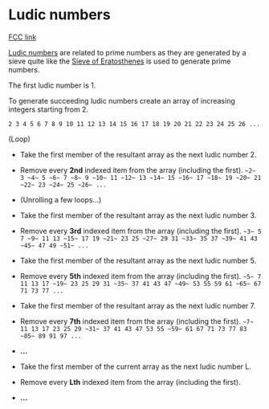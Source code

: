 # Ludic numbers

[FCC link](https://www.freecodecamp.org/learn/coding-interview-prep/rosetta-code/ludic-numbers)

[Ludic numbers](https://oeis.org/wiki/Ludic_numbers) are related to prime
numbers as they are generated by a sieve quite like the
[Sieve of Eratosthenes](https://rosettacode.org/wiki/Sieve_of_Eratosthenes) is
used to generate prime numbers.

The first ludic number is 1.

To generate succeeding ludic numbers create an array of increasing integers
starting from 2.

`2 3 4 5 6 7 8 9 10 11 12 13 14 15 16 17 18 19 20 21 22 23 24 25 26 ...`

(Loop)

- Take the first member of the resultant array as the next ludic number 2.
- Remove every **2nd** indexed item from the array (including the first).
  `~2~ 3 ~4~ 5 ~6~ 7 ~8~ 9 ~10~ 11 ~12~ 13 ~14~ 15 ~16~ 17 ~18~ 19 ~20~ 21 ~22~ 23 ~24~ 25 ~26~ ...`

- (Unrolling a few loops...)
- Take the first member of the resultant array as the next ludic number 3.
- Remove every **3rd** indexed item from the array (including the first).
  `~3~ 5 7 ~9~ 11 13 ~15~ 17 19 ~21~ 23 25 ~27~ 29 31 ~33~ 35 37 ~39~ 41 43 ~45~ 47 49 ~51~ ...`

- Take the first member of the resultant array as the next ludic number 5.
- Remove every **5th** indexed item from the array (including the first).
  `~5~ 7 11 13 17 ~19~ 23 25 29 31 ~35~ 37 41 43 47 ~49~ 53 55 59 61 ~65~ 67 71 73 77 ...`

- Take the first member of the resultant array as the next ludic number 7.
- Remove every **7th** indexed item from the array (including the first).
  `~7~ 11 13 17 23 25 29 ~31~ 37 41 43 47 53 55 ~59~ 61 67 71 73 77 83 ~85~ 89 91 97 ...`

- **...**
- Take the first member of the current array as the next ludic number L.
- Remove every **Lth** indexed item from the array (including the first).
- **...**
